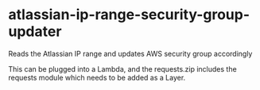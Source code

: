# atlassian-ip-range-security-group-updater
Reads the Atlassian IP range and updates AWS security group accordingly

This can be plugged into a Lambda, and the requests.zip includes the requests module which needs to be added as a Layer.
